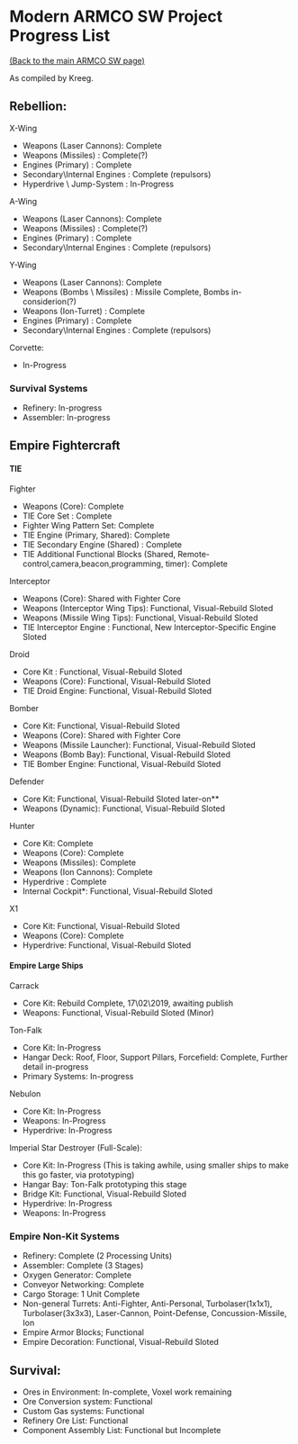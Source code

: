 # Modern ARMCO SW Project Progress List
[(Back to the main ARMCO SW page)](README.md)

As compiled by Kreeg.

## Rebellion:

X-Wing
- Weapons (Laser Cannons): Complete
- Weapons (Missiles) : Complete(?)
- Engines (Primary) : Complete
- Secondary\Internal Engines : Complete (repulsors)
- Hyperdrive \ Jump-System : In-Progress

A-Wing
- Weapons (Laser Cannons): Complete
- Weapons (Missiles) : Complete(?)
- Engines (Primary) : Complete
- Secondary\Internal Engines : Complete (repulsors)

Y-Wing
- Weapons (Laser Cannons): Complete
- Weapons (Bombs \ Missiles) : Missile Complete, Bombs in-considerion(?)
- Weapons (Ion-Turret) : Complete
- Engines (Primary) : Complete
- Secondary\Internal Engines : Complete (repulsors)

Corvette:
 - In-Progress

### Survival Systems
- Refinery: In-progress
- Assembler: In-progress

## Empire Fightercraft

#### TIE

Fighter
- Weapons (Core): Complete
- TIE Core Set : Complete
- Fighter Wing Pattern Set: Complete
- TIE Engine (Primary, Shared): Complete
- TIE Secondary Engine (Shared) : Complete
- TIE Additional Functional Blocks (Shared, Remote-control,camera,beacon,programming, timer): Complete

Interceptor
- Weapons (Core): Shared with Fighter Core
- Weapons (Interceptor Wing Tips): Functional, Visual-Rebuild Sloted
- Weapons (Missile Wing Tips): Functional, Visual-Rebuild Sloted
- TIE Interceptor Engine : Functional, New Interceptor-Specific Engine Sloted

Droid
- Core Kit : Functional, Visual-Rebuild Sloted
- Weapons (Core): Functional, Visual-Rebuild Sloted
- TIE Droid Engine: Functional, Visual-Rebuild Sloted

Bomber
- Core Kit: Functional, Visual-Rebuild Sloted
- Weapons (Core): Shared with Fighter Core
- Weapons (Missile Launcher): Functional, Visual-Rebuild Sloted
- Weapons (Bomb Bay): Functional, Visual-Rebuild Sloted
- TIE Bomber Engine: Functional, Visual-Rebuild Sloted

Defender
- Core Kit: Functional, Visual-Rebuild Sloted later-on**
- Weapons (Dynamic): Functional, Visual-Rebuild Sloted

Hunter
- Core Kit: Complete
- Weapons (Core): Complete
- Weapons (Missiles): Complete
- Weapons (Ion Cannons): Complete
- Hyperdrive : Complete
- Internal Cockpit*: Functional, Visual-Rebuild Sloted

X1
- Core Kit: Functional, Visual-Rebuild Sloted
- Weapons (Core): Complete
- Hyperdrive: Functional, Visual-Rebuild Sloted


#### Empire Large Ships

Carrack
- Core Kit: Rebuild Complete, 17\02\2019, awaiting publish
- Weapons: Functional, Visual-Rebuild Sloted (Minor)

Ton-Falk
- Core Kit: In-Progress
- Hangar Deck: Roof, Floor, Support Pillars, Forcefield: Complete, Further detail in-progress
- Primary Systems: In-progress

Nebulon
- Core Kit: In-Progress
- Weapons: In-Progress
- Hyperdrive: In-Progress

Imperial Star Destroyer (Full-Scale):
- Core Kit: In-Progress (This is taking awhile, using smaller ships to make this go faster, via prototyping)
- Hangar Bay: Ton-Falk prototyping this stage
- Bridge Kit: Functional, Visual-Rebuild Sloted
- Hyperdrive: In-Progress
- Weapons: In-Progress

### Empire Non-Kit Systems
- Refinery: Complete (2 Processing Units)
- Assembler: Complete (3 Stages)
- Oxygen Generator: Complete
- Conveyor Networking: Complete
- Cargo Storage: 1 Unit Complete
- Non-general Turrets: Anti-Fighter, Anti-Personal, Turbolaser(1x1x1), Turbolaser(3x3x3), Laser-Cannon, Point-Defense, Concussion-Missile, Ion
- Empire Armor Blocks; Functional
- Empire Decoration: Functional, Visual-Rebuild Sloted

## Survival:
- Ores in Environment: In-complete, Voxel work remaining
- Ore Conversion system: Functional
- Custom Gas systems: Functional
- Refinery Ore List: Functional
- Component Assembly List: Functional but Incomplete
